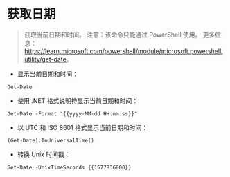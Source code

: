# 获取日期

> 获取当前日期和时间。
> 注意：该命令只能通过 PowerShell 使用。
> 更多信息：<https://learn.microsoft.com/powershell/module/microsoft.powershell.utility/get-date>。

- 显示当前日期和时间：

`Get-Date`

- 使用 .NET 格式说明符显示当前日期和时间：

`Get-Date -Format "{{yyyy-MM-dd HH:mm:ss}}"`

- 以 UTC 和 ISO 8601 格式显示当前日期和时间：

`(Get-Date).ToUniversalTime()`

- 转换 Unix 时间戳：

`Get-Date -UnixTimeSeconds {{1577836800}}`